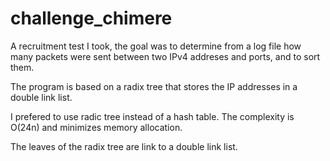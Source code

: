 # challenge_chimere

A recruitment test I took, the goal was to determine from a log file how many packets were sent between two IPv4 addreses and ports, and to sort them.

The program is based on a radix tree that stores the IP addresses in a double link list.

I prefered to use radic tree instead of a hash table. The complexity is O(24n) and minimizes memory allocation.

The leaves of the radix tree are link to a double link list.

